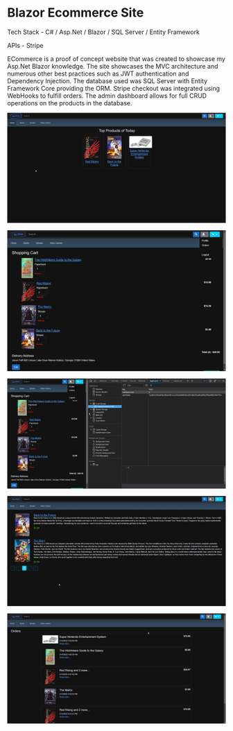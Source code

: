 # Blazor Ecommerce Site

Tech Stack - C# / Asp.Net / Blazor / SQL Server / Entity Framework

APIs - Stripe

ECommerce is a proof of concept website that was created to showcase my Asp.Net Blazor knowledge. The site showcases the MVC architecture and numerous other best practices such as JWT authentication and Dependency Injection. The database used was SQL Server with Entity Framework Core providing the ORM. Stripe checkout was integrated using WebHooks to fulfill orders. The admin dashboard allows for full CRUD operations on the products in the database.


![main](homeproducts.png)

![cart](blazorcart.png)

![jwt](blazorJWT.png)

![paging](pagination.png)


![orders](blazororders.png)
